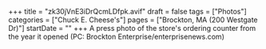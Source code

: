+++
title = "zk30jVnE3iDrQcmLDfpk.avif"
draft = false
tags = ["Photos"]
categories = ["Chuck E. Cheese's"]
pages = ["Brockton, MA (200 Westgate Dr)"]
startDate = ""
+++
A press photo of the store's ordering counter from the year it opened (PC: Brockton Enterprise/enterprisenews.com)
